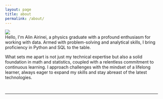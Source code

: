 ```yaml
---
layout: page
title: about
permalink: /about/
---
```


<img class="col one right" src="/img/prof_pic.jpg">

<br/>
Hello, I'm Alin Airinei, a physics graduate with a profound enthusiasm for working with data. Armed with problem-solving and analytical skills, I bring proficiency in Python and SQL to the table.

What sets me apart is not just my technical expertise but also a solid foundation in math and statistics, coupled with a relentless commitment to continuous learning. I approach challenges with the mindset of a lifelong learner, always eager to expand my skills and stay abreast of the latest technologies.


<br/>
<hr/>
<br/>
<span class="contacticon center">
	<a href="mailto:alin.airinei924@gmail.com"><i class="fa fa-circle-envelope"></i></a>
	<a href="https://github.com/Al-1n" target="_blank"><i class="fa fa-github"></i></a>
	<a href="https://www.linkedin.com/in/alin-airinei/" target="_blank"><i class="fa fa-linkedin-square"></i></a>	
</span>



